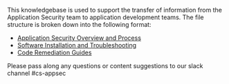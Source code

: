 This knowledgebase is used to support the transfer of information from the Application Security team to application development teams. The file structure is broken down into the following format:

* [Application Security Overview and Process](https://github.com/zachary-peek/KB-Mockup/wiki/Application-Security-Overview-and-Process)
* [Software Installation and Troubleshooting](https://github.com/zachary-peek/KB-Mockup/wiki/Software-Installation-and-Troubleshooting)
* [Code Remediation Guides](https://github.com/zachary-peek/KB-Mockup/wiki/Code-Remediation-Guides)


Please pass along any questions or content suggestions to our slack channel #cs-appsec

